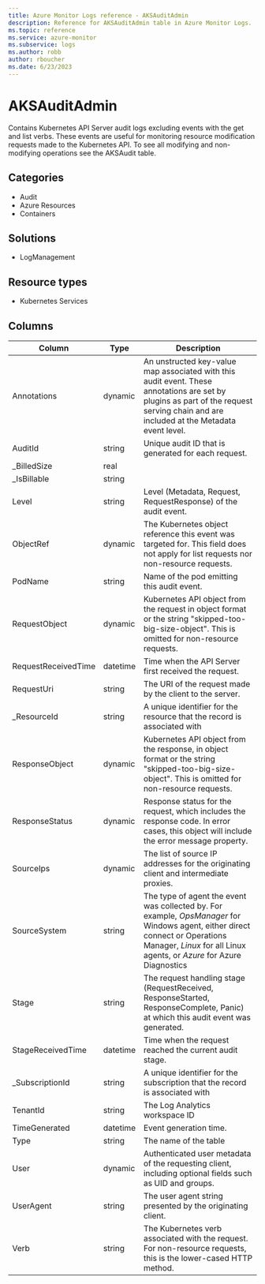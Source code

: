 ```yaml
---
title: Azure Monitor Logs reference - AKSAuditAdmin
description: Reference for AKSAuditAdmin table in Azure Monitor Logs.
ms.topic: reference
ms.service: azure-monitor
ms.subservice: logs
ms.author: robb
author: rboucher
ms.date: 6/23/2023
---
```


# AKSAuditAdmin

 Contains Kubernetes API Server audit logs excluding events with the get and list verbs. These events are useful for monitoring resource modification requests made to the Kubernetes API. To see all modifying and non-modifying operations see the AKSAudit table.

## Categories

- Audit
- Azure Resources
- Containers
## Solutions

- LogManagement
## Resource types

- Kubernetes Services




## Columns

| Column | Type | Description |
| --- | --- | --- |
| Annotations | dynamic | An unstructed key-value map associated with this audit event. These annotations are set by plugins as part of the request serving chain and are included at the Metadata event level. |
| AuditId | string | Unique audit ID that is generated for each request. |
| _BilledSize | real |  |
| _IsBillable | string |  |
| Level | string | Level (Metadata, Request, RequestResponse) of the audit event. |
| ObjectRef | dynamic | The Kubernetes object reference this event was targeted for. This field does not apply for list requests nor non-resource requests. |
| PodName | string | Name of the pod emitting this audit event. |
| RequestObject | dynamic | Kubernetes API object from the request in object format or the string "skipped-too-big-size-object". This is omitted for non-resource requests. |
| RequestReceivedTime | datetime | Time when the API Server first received the request. |
| RequestUri | string | The URI of the request made by the client to the server. |
| _ResourceId | string | A unique identifier for the resource that the record is associated with |
| ResponseObject | dynamic | Kubernetes API object from the response, in object format or the string "skipped-too-big-size-object". This is omitted for non-resource requests. |
| ResponseStatus | dynamic | Response status for the request, which includes the response code. In error cases, this object will include the error message property. |
| SourceIps | dynamic | The list of source IP addresses for the originating client and intermediate proxies. |
| SourceSystem | string | The type of agent the event was collected by. For example, *OpsManager* for Windows agent, either direct connect or Operations Manager, *Linux* for all Linux agents, or *Azure* for Azure Diagnostics |
| Stage | string | The request handling stage (RequestReceived, ResponseStarted, ResponseComplete, Panic) at which this audit event was generated. |
| StageReceivedTime | datetime | Time when the request reached the current audit stage. |
| _SubscriptionId | string | A unique identifier for the subscription that the record is associated with |
| TenantId | string | The Log Analytics workspace ID |
| TimeGenerated | datetime | Event generation time. |
| Type | string | The name of the table |
| User | dynamic | Authenticated user metadata of the requesting client, including optional fields such as UID and groups. |
| UserAgent | string | The user agent string presented by the originating client. |
| Verb | string | The Kubernetes verb associated with the request. For non-resource requests, this is the lower-cased HTTP method. |
